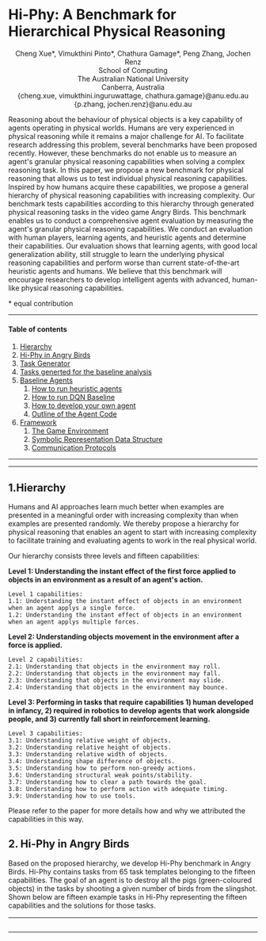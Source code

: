 
# Hi-Phy: A Benchmark for Hierarchical Physical Reasoning
<p align="center">
Cheng Xue*, Vimukthini Pinto*, Chathura Gamage*, Peng Zhang, Jochen Renz<br>
School of Computing<br>
The Australian National University<br>
Canberra, Australia<br>
{cheng.xue, vimukthini.inguruwattage, chathura.gamage}@anu.edu.au<br>
{p.zhang, jochen.renz}@anu.edu.au
 </p>

Reasoning about the behaviour of physical objects is a key capability of agents operating in physical worlds. Humans are
very experienced in physical reasoning while it remains a major challenge for AI. To facilitate research addressing this
problem, several benchmarks have been proposed recently. However, these benchmarks do not enable us to measure an
agent's granular physical reasoning capabilities when solving a complex reasoning task. In this paper, we propose a new
benchmark for physical reasoning that allows us to test individual physical reasoning capabilities. Inspired by how
humans acquire these capabilities, we propose a general hierarchy of physical reasoning capabilities with increasing
complexity. Our benchmark tests capabilities according to this hierarchy through generated physical reasoning tasks in
the video game Angry Birds. This benchmark enables us to conduct a comprehensive agent evaluation by measuring the
agent's granular physical reasoning capabilities. We conduct an evaluation with human players, learning agents, and
heuristic agents and determine their capabilities. Our evaluation shows that learning agents, with good local
generalization ability, still struggle to learn the underlying physical reasoning capabilities and perform worse than
current state-of-the-art heuristic agents and humans. We believe that this benchmark will encourage researchers to
develop intelligent agents with advanced, human-like physical reasoning capabilities.

\* equal contribution

---
#### Table of contents
1. [Hierarchy](#Hierarchy)
2. [Hi-Phy in Angry Birds](#Hi-Phy)
3. [Task Generator](#Task-generator)
4. [Tasks generted for the baseline analysis](#Tasks-generated-for-baselines)
5. [Baseline Agents](#BAF)
   1. [How to run heuristic agents](#RHA)
   2. [How to run DQN Baseline](#RLA)
   3. [How to develop your own agent](#ROA)
   4. [Outline of the Agent Code](#code)
6. [Framework](#Framework)
   1. [The Game Environment](#Env)
   2. [Symbolic Representation Data Structure](#SymbolicRepresentation)
   3. [Communication Protocols](#Protocol)
---

---



## 1.Hierarchy 
<a name="Hierarchy"/></a>
Humans and AI approaches learn much better when examples are presented in a meaningful order with increasing complexity
than when examples are presented randomly. We thereby propose a hierarchy for physical reasoning that enables an agent
to start with increasing complexity to facilitate training and evaluating agents to work in the real physical world.

Our hierarchy consists three levels and fifteen capabilities:

**Level 1: Understanding the instant effect of the first force applied to objects in an environment as a result of an
agent's action.**

    Level 1 capabilities:
    1.1: Understanding the instant effect of objects in an environment when an agent applys a single force.
    1.2: Understanding the instant effect of objects in an environment when an agent applys multiple forces.

**Level 2: Understanding objects movement in the environment after a force is applied.**

    Level 2 capabilities:
    2.1: Understanding that objects in the environment may roll.
    2.2: Understanding that objects in the environment may fall.
    2.3: Understanding that objects in the environment may slide.
    2.4: Understanding that objects in the environment may bounce.

**Level 3: Performing in tasks that require capabilities 1) human developed in infancy, 2) required in robotics to develop agents that
work alongside people, and 3) currently fall short in reinforcement learning.**

    Level 3 capabilities:
    3.1: Understanding relative weight of objects.
    3.2: Understanding relative height of objects.
    3.3: Understanding relative width of objects.
    3.4: Understanding shape difference of objects.
    3.5: Understanding how to perform non-greedy actions.
    3.6: Understanding structural weak points/stability.
    3.7: Understanding how to clear a path towards the goal.
    3.8: Understanding how to perform action with adequate timing.
    3.9: Understanding how to use tools.

Please refer to the paper for more details how and why we attributed the capabilities in this way.

## 2. Hi-Phy in Angry Birds
<a name="Hi-Phy"/></a>
Based on the proposed hierarchy, we develop Hi-Phy benchmark in Angry Birds. Hi-Phy contains tasks from 65 task templates belonging to the fifteen capabilities. The goal of an agent is to destroy all the pigs (green-coloured objects) in the tasks by shooting a given number of birds from the slingshot. Shown below are fifteen example tasks in Hi-Phy representing the fifteen capabilities and the solutions for those tasks. 

| Task             |  Description |
:-------------------------:|:-----------
<img src="tasks/example_tasks/videos/1.1.1.gif" width="1000"/> | 1.1: Understanding the instant effect of objects in an environment when an agent applys a single force. A force is needed to be applied to destroy the pig.
<img src="tasks/example_tasks/videos/1.2.2.gif" width="1000"/> | 1.2: Understanding the instant effect of objects in an environment when an agent applys multiple forces. Multiple forces are needed to be applied to destroy the pig.
<img src="tasks/example_tasks/videos/2.1.4.gif" width="1000"/> | 2.1: Understanding that objects in the environment may roll. The circular object is needed to be rolled on to the pig, that is unrachable for the bird from the slingshot, causing the pig to be destroyed.
<img src="tasks/example_tasks/videos/2.2.1.gif" width="1000"/> | 2.2: Understanding that objects in the environment may fall. The circular object is needed to be fallen on to the pig causing the pig to be destroyed.
<img src="tasks/example_tasks/videos/2.3.1.gif" width="1000"/> | 2.3: Understanding that objects in the environment may slide. The square object is needed to be slid to push the pig, that is unrachable for the bird from the slingshot, causing the pig to be destroyed.
<img src="tasks/example_tasks/videos/2.4.2.gif" width="1000"/> | 2.4: Understanding that objects in the environment may bounce. The bird is needed to be bounced off the platform (dark-brown object) to hit and destroy the pig.
<img src="tasks/example_tasks/videos/3.1.3.gif" width="1000"/> | 3.1: Understanding relative weight of objects. The small circular block is lighter than the big circular block. Out of the two blocks, the small circular block can only be rolled to reach the pig and destroy.
<img src="tasks/example_tasks/videos/3.2.3.gif" width="2000"/> | 3.2: Understanding relative height of objects. The square block on top of the taller rectangular block will not fall through the gap due to the height of the rectangular block. Hence the square block on top of the shorter rectangular block needs to be toppled to fall through the gap and destroy the pig. 
<img src="tasks/example_tasks/videos/3.3.3.gif" width="2000"/> | 3.3: Understanding relative width of objects. The bird cannot go through the lower entrance which has a narrow opening. Hence the bird is needed to be shot to the upper entrance to reach the pig and destroy.
<img src="tasks/example_tasks/videos/3.4.3.gif" width="2000"/> | 3.4: Understanding shape difference of objects. The circular block on two triangle blocks can be rolled down by breaking a one triangle block and the circular block on two square blocks cannot be rolled down by breaking a one square block. Hence, with the given single bird, the triangle block needs to be destroyed to roll the circle and causing the pig to be destroyed.
<img src="tasks/example_tasks/videos/3.5.5.gif" width="2000"/> | 3.5: Understanding how to perform non-greedy actions. Greedy action is to destroy the highest number of pigs in a single bird shot. If the two pigs resting on the circular block is destroyed, then the circle will roll down and block the entrance to reach the below pig. Hence, the below pig is needed to be destroyed first and then the upper two pigs.
<img src="tasks/example_tasks/videos/3.6.5.gif" width="2000"/> | 3.6: Understanding structural weak points/stability. The bird is needed to be shot at the weak point of the structure to break the stability and destroy the pigs. Shooting elsewhere does not destroy the pigs with a single bird.
<img src="tasks/example_tasks/videos/3.7.5.gif" width="2000"/> | 3.7: Understanding how to clear a path towards the goal. First, the rectangle block is needed to be positioned correctly to open the path for the circular block to reach the pig. Then the circular block is needed to be rolled to destroy the pig.
<img src="tasks/example_tasks/videos/3.8.1.gif" width="2000"/> | 3.8: Understanding how to perform action with adequate timing. First, the two circular objects are needed to be rolled to the ramp. Then, after the first circle passes the prop and before the second circle reaches the prop, the prop needs to be destroyed to fall the second circle onto the lower pig.
<img src="tasks/example_tasks/videos/3.9.4.gif" width="2000"/> | 3.9: Understanding how to use tools. The blue bird (considered as a tool) splits into three other birds when it is tapped in the flight as opposed to the red bird without such ability. The blue bird is needed to be tapped at the correct position to reach the two separated pigs that cannot be destroyed with a single bird.

Sceenshots of the 65 task templates are shown below.

<img src="tasks/example_tasks/images/1.1.1.png" width="250"/> <img src="tasks/example_tasks/images/1.1.2.png" width="250"/> <img src="tasks/example_tasks/images/1.1.3.png" width="250"/>
<img src="tasks/example_tasks/images/1.2.1.png" width="250"/> <img src="tasks/example_tasks/images/1.2.2.png" width="250"/> <img src="tasks/example_tasks/images/1.2.3.png" width="250"/> 
<img src="tasks/example_tasks/images/1.2.4.png" width="250"/> <img src="tasks/example_tasks/images/1.2.5.png" width="250"/> <img src="tasks/example_tasks/images/2.1.1.png" width="250"/> 
<img src="tasks/example_tasks/images/2.1.2.png" width="250"/> <img src="tasks/example_tasks/images/2.1.3.png" width="250"/> <img src="tasks/example_tasks/images/2.1.4.png" width="250"/> 
<img src="tasks/example_tasks/images/2.1.5.png" width="250"/> <img src="tasks/example_tasks/images/2.2.1.png" width="250"/> <img src="tasks/example_tasks/images/2.2.2.png" width="250"/> 
<img src="tasks/example_tasks/images/2.2.3.png" width="250"/> <img src="tasks/example_tasks/images/2.2.4.png" width="250"/> <img src="tasks/example_tasks/images/2.2.5.png" width="250"/> 
<img src="tasks/example_tasks/images/2.3.1.png" width="250"/> <img src="tasks/example_tasks/images/2.3.2.png" width="250"/> <img src="tasks/example_tasks/images/2.3.3.png" width="250"/> 
<img src="tasks/example_tasks/images/2.3.4.png" width="250"/> <img src="tasks/example_tasks/images/2.4.1.png" width="250"/> <img src="tasks/example_tasks/images/2.4.2.png" width="250"/> 
<img src="tasks/example_tasks/images/2.4.3.png" width="250"/> <img src="tasks/example_tasks/images/3.1.1.png" width="250"/> <img src="tasks/example_tasks/images/3.1.2.png" width="250"/> 
<img src="tasks/example_tasks/images/3.1.3.png" width="250"/> <img src="tasks/example_tasks/images/3.1.4.png" width="250"/> <img src="tasks/example_tasks/images/3.1.5.png" width="250"/> 
<img src="tasks/example_tasks/images/3.2.1.png" width="250"/> <img src="tasks/example_tasks/images/3.2.2.png" width="250"/> <img src="tasks/example_tasks/images/3.2.3.png" width="250"/> 
<img src="tasks/example_tasks/images/3.2.4.png" width="250"/> <img src="tasks/example_tasks/images/3.3.1.png" width="250"/> <img src="tasks/example_tasks/images/3.3.2.png" width="250"/> 
<img src="tasks/example_tasks/images/3.3.3.png" width="250"/> <img src="tasks/example_tasks/images/3.3.4.png" width="250"/> <img src="tasks/example_tasks/images/3.4.1.png" width="250"/> 
<img src="tasks/example_tasks/images/3.4.2.png" width="250"/> <img src="tasks/example_tasks/images/3.4.3.png" width="250"/> <img src="tasks/example_tasks/images/3.4.4.png" width="250"/> 
<img src="tasks/example_tasks/images/3.5.1.png" width="250"/> <img src="tasks/example_tasks/images/3.5.2.png" width="250"/> <img src="tasks/example_tasks/images/3.5.3.png" width="250"/> 
<img src="tasks/example_tasks/images/3.5.4.png" width="250"/> <img src="tasks/example_tasks/images/3.5.5.png" width="250"/> <img src="tasks/example_tasks/images/3.6.1.png" width="250"/> 
<img src="tasks/example_tasks/images/3.6.2.png" width="250"/> <img src="tasks/example_tasks/images/3.6.3.png" width="250"/> <img src="tasks/example_tasks/images/3.6.4.png" width="250"/> 
<img src="tasks/example_tasks/images/3.6.5.png" width="250"/> <img src="tasks/example_tasks/images/3.7.1.png" width="250"/> <img src="tasks/example_tasks/images/3.7.2.png" width="250"/> 
<img src="tasks/example_tasks/images/3.7.3.png" width="250"/> <img src="tasks/example_tasks/images/3.7.4.png" width="250"/> <img src="tasks/example_tasks/images/3.7.5.png" width="250"/> 
<img src="tasks/example_tasks/images/3.8.1.png" width="250"/> <img src="tasks/example_tasks/images/3.8.2.png" width="250"/> <img src="tasks/example_tasks/images/3.9.1.png" width="250"/> 
<img src="tasks/example_tasks/images/3.9.2.png" width="250"/> <img src="tasks/example_tasks/images/3.9.3.png" width="250"/> <img src="tasks/example_tasks/images/3.9.4.png" width="250"/> 
<img src="tasks/example_tasks/images/3.9.5.png" width="250"/> <img src="tasks/example_tasks/images/3.9.6.png" width="250"/>

## 3. Task generator
<a name="Task-generator"/></a>
We develop a task generator that can generate tasks for the task templates we designed.<br>
1. To run the task generator:<br>
    1. Go to ```tasks/task_generator```
    2. Copy the task templates that you want to generate tasks into the ```input``` (level templates can be found in ```tasks/task_templates```)
    3. Run the tak generator providing the number of tasks as an argument
     ```
        python generate_tasks.py <number of tasks to generate>
     ```
    4. Generated tasks will be available in the ```output```

## 4. Tasks generated for baseline analysis
<a name="Tasks-generated-for-baselines"/></a>
We generated 100 tasks from each of the 65 task templates for the baseline analysis. The generated tasks can be found in ```tasks/generated_tasks.zip```. After extracting this file, the generatd tasks can be found located in the folder structure: <br>
&nbsp;&nbsp;&nbsp;&nbsp;generated_tasks/<br>
&nbsp;&nbsp;&nbsp;&nbsp;&nbsp;&nbsp;&nbsp;&nbsp;-- index of the hierarchy level/ <br>
&nbsp;&nbsp;&nbsp;&nbsp;&nbsp;&nbsp;&nbsp;&nbsp;&nbsp;&nbsp;&nbsp;&nbsp;-- index of the capability/ <br>
&nbsp;&nbsp;&nbsp;&nbsp;&nbsp;&nbsp;&nbsp;&nbsp;&nbsp;&nbsp;&nbsp;&nbsp;&nbsp;&nbsp;&nbsp;&nbsp;-- index of the template/ <br>
&nbsp;&nbsp;&nbsp;&nbsp;&nbsp;&nbsp;&nbsp;&nbsp;&nbsp;&nbsp;&nbsp;&nbsp;&nbsp;&nbsp;&nbsp;&nbsp;&nbsp;&nbsp;&nbsp;&nbsp;-- task files named as hierarchyLevelIndex_capabilityIndex_templateIndex_taskIndex.xml<br>	

## 5. Baseline Agents and the Framework<a name="BAF"></a>

Tested environments:
- Ubuntu: 18.04/20.04
- Python: 3.9
- Numpy: 1.20
- torch: 1.8.1
- torchvision: 0.9.1
- lxml: 4.6.3
- tensorboard: 2.5.0
- Java: 13.0.2/13.0.7

Before running agents, please:

1. Go to ```buildgame``` and unzip ```Linux.zip```
2. Go to ```task/generated_tasks``` and unzip ```generated_tasks.zip```

### 5.1 How to run heuristic agents<a name="RHA"></a>

1. Run Java heuristic agents: Datalab and Eagle Wings: <br>

    1. Go to ```Utils``` and in terminal run
          ```
          python PrepareTestConfig.py
          ```
    2. Go to ```buildgame/Linux```, in terminal run
          ```sh
          java -jar game_playing_interface.jar
          ```
    3. Go to ```Agents/HeuristicAgents/``` and in terminal run Datalab
        ```sh
        java -jar datalab_037_v4_java12.jar 1
        ```
       or Eagle Wings
          ```sh
          java -jar eaglewings_037_v3_java12.jar 1
          ```
2. Run *Random Agent* and *Pig Shooter*: <br>
    1. Go to ```Agents/```
    2. In terminal, after grant execution permission run Random Agent
       ```sh
       ./TestPythonHeuristicAgent.sh RandomAgent
       ```
       or Pig Shooter
       ```sh
       ./TestPythonHeuristicAgent.sh PigShooter
       ```

### 5.2 How to run DQN Baseline<a name="RLA"></a>

1. Go to ```Agents/```
2. In terminal, after grant execution permission, train the agent for within capability training
    ```sh
    ./TrainLearningAgent.sh within_capability
    ```
   and for within template training
    ```sh
    ./TrainLearningAgent.sh within_template
    ```
3. Models will be saved to ```Agents/LearningAgents/saved_model```
4. To test learning agents, go the folder ```Agents```:
    1. test within template performance, run
    ```
    python TestAgentOfflineWithinTemplate.py
    ```
    2. test within capability performance, run
    ```
    python TestAgentOfflineWithinCapability.py
    ```

### 5.3 How to develop your own agent <a name="ROA"></a>

We provide a gym-like environment. For a simple demo, which can be found at ```demo.py```

```python
from SBAgent import SBAgent
from SBEnvironment.SBEnvironmentWrapper import SBEnvironmentWrapper

# for using reward as score and 50 times faster game play
env = SBEnvironmentWrapper(reward_type="score", speed=50)
level_list = [1, 2, 3]  # level list for the agent to play
dummy_agent = SBAgent(env=env, level_list=level_list)  # initialise agent
dummy_agent.state_representation_type = 'image'  # use symbolic representation as state and headless mode
env.make(agent=dummy_agent, start_level=dummy_agent.level_list[0],
         state_representation_type=dummy_agent.state_representation_type)  # initialise the environment

s, r, is_done, info = env.reset()  # get ready for running
for level_idx in level_list:
    is_done = False
    while not is_done:
        s, r, is_done, info = env.step([-100, -100])  # agent always shoots at -100,100 as relative to the slingshot

    env.current_level = level_idx+1  # update the level list once finished the level
    if env.current_level > level_list[-1]: # end the game when all game levels in the level list are played
        break
    s, r, is_done, info = env.reload_current_level() #go to the next level
```
    
### 5.4 Outline of the Agent Code <a name="Code"></a>

The ```./Agents``` folder contains all the relevant source code of our agents. Below is the outline of the code (this is a
simple description. Detailed documentation in progress):

1. ```Client```:
    1. ```agent_client.py```: Includes all communication protocols.
2. ```final_run```: Place to store tensor board results.
3. ```HeuristicAgents```
    1. ```datalab_037_v4_java12.jar```: State-of-the-art java agent for Angry Birds.
    2. ```eaglewings_037_v3_java12.jar```: State-of-the-art java agent for Angry Birds.
    3. ```PigShooter.py```: Python agent that shoots at the pigs only.
    4. ```RandomAgent.py```: Random agent that choose to shoot from $x \in (-100,-10)$ and $y \in (-100,100)$.
    5. ```HeuristicAgentThread.py```: A thread wrapper to run multi-instances of heuristic agents.
4. ```LearningAgents```
    1. ```RLNetwork```: Folder includes all DQN structures that can be used as an input to ```DQNDiscreteAgent.py```.
    2. ```saved_model```: Place to save trained models.
    3. ```LearningAgent.py```: Inherited from SBAgent class, a base class to implement learning agents.
    4. ```DQNDiscreteAgent.py```: Inherited from LearningAgent, a DQN agent that has discrete action space.
    5. ```LearningAgentThread.py```: A thread wrapper to run multi-instances of learning agents.
    6. ```Memory.py```: A script that includes different types of memories. Currently, we have normal memory,
       PrioritizedReplayMemory and PrioritizedReplayMemory with balanced samples.
5. ```SBEnvironment```
    1. ```SBEnvironmentWrapper.py```: A wrapper class to provide gym-like environment.
6. ```StateReader```: Folder that contains files to convert symbolic state representation to inputs to the agents.
7. ```Utils```:
    1. ```Config.py```: Config class that used to pass parameter to agents.
    2. ```GenerateCapabilityName.py```: Generate a list of names of capability for agents to train.
    3. ```GenerateTemplateName.py```: Generate a list of names of templates for agents to train.
    4. ```LevelSelection.py```: Class that includes different strategies to select levels. For example, an agent may
       choose to go to the next level if it passes the current one, or only when it has played the current level for a
       predefined number of times.
    5. ```NDSparseMatrix.py```: Class to store converted symbolic representation in a sparse matrix to save memory
       usage.
    6. ```Parameters.py```: Training/testing parameters used to pass to the agent.
    7. ```PrepareTestConfig.py```: Script to generate config file for the game console to use for testing agents only.
    8. ```trajectory_planner.py```:  It calculates two possible trajectories given a directly reachable target point. It
       returns None if the target is non-reachable by the bird
8. ```demo.py```: A demo to showcase how to use the framework.
9. ```SBAgent.py```: Base class for all agents.
10. ```MultiAgentTestOnly.py```: To test python heuristic agents with running multiple instances on one particular template.
11. ```TestAgentOfflineWithinCapability.py```: Using the saved models in ```LearningAgents/saved_model``` to test agent's
    within capability performance on test set.
12. ```TestAgentOfflineWithinTemplate.py```: Using the saved models in ```LearningAgents/saved_model``` to test agent's
    within template performance on test set.
13. ```TrainLearningAgent.py```: Script to train learning agents on particular template with defined mode.
14. ```TestPythonHeuristicAgent.sh```: Bash Script to test heuristic agent's performance on all templates.
15. ```TrainLearningAgent.sh```: Bash Script to train learning agents on all templates/capabilities. 

## 6. Framework<a name="Framework"></a>

### 6.1 The Game Environment<a name="Env"></a>

1. The coordination system
    - in the science birds game, the origin point (0,0) is the bottom-left corner, and the Y coordinate increases along
      the upwards direction, otherwise the same as above.
    - Coordinates ranging from (0,0) to (640,480).

### 6.2 Symbolic Representation Data Structure<a name="SymbolicRepresentation"></a>

1. Symbolic Representation data of game objects is stored in a Json object. The json object describes an array where each element
   describes a game object. Game object categories, and their properties are described below:
    - Ground: the lowest unbreakable flat support surface
        - property: id = 'object [i]'
        - property: type = 'Ground'
        - property: yindex = [the y coordinate of the ground line]
    - Platform: Unbreakable obstacles
        - property: id = 'object [i]'
        - property: type = 'Object'
        - property: vertices = [a list of ordered 2d points that represents the polygon shape of the object]
        - property: colormap = [a list of compressed 8-bit (RRRGGGBB) colour and their percentage in the object]
    - Trajectory: the dots that represent the trajectories of the birds
        - property: id = 'object [i]'
        - property: type = 'Trajectory'
        - property: location = [a list of 2d points that represents the trajectory dots]

    - Slingshot: Unbreakable slingshot for shooting the bird
        - property: id = 'object [i]'
        - property: type = 'Slingshot'
        - property: vertices = [a list of ordered 2d points that represents the polygon shape of the object]
        - property: colormap = [a list of compressed 8-bit (RRRGGGBB) colour and their percentage in the object]
    - Red Bird:
        - property: id = 'object [i]'
        - property: type = 'Object'
        - property: vertices = [a list of ordered 2d points that represents the polygon shape of the object]
        - property: colormap = [a list of compressed 8-bit (RRRGGGBB) colour and their percentage in the object]
    - all objects below have the same representation as red bird
    - Blue Bird:
    - Yellow Bird:
    - White Bird:
    - Black Bird:
    - Small Pig:
    - Medium Pig:
    - Big Pig:
    - TNT: an explosive block
    - Wood Block: Breakable wooden blocks
    - Ice Block: Breakable ice blocks
    - Stone Block: Breakable stone blocks
   
2. Round objects are also represented as polygons with a list of vertices
3. Symbolic Representation with noise
    - If noisy Symbolic Representation is requested, the noise will be applied to each point in vertices of the game objects except
      the **ground**, **all birds** and the **slingshot**
    - The noise for 'vertices' is applied to all vertices with the same amount within 5 pixels
    - The colour map has a noise of +/- 2%.
    - The colour is the colour map compresses 24 bit RGB colour into 8 bit
        - 3 bits for Red, 3 bits for Green and 2 bits for Blue
        - the percentage of the colour that accounts for the object is followed by colour
        - example: (127, 0.5) means 50% pixels in the objects are with colour 127
    - The noise is uniformly distributed
    - We will later offer more sophisticated and adjustable noise.

### 6.3 Communication Protocols<a name="Protocol"></a>

<table style="text-align:center;">
    <thead>
        <tr>
            <th>Message ID</th>
            <th>Request</th>
            <th>Format (byte[ ])</th>
			<th>Return</th>
			<th>Format (byte[ ])</th>
        </tr>
    </thead>
    <tbody>
		<tr>
			<td>1-10</td>
			<td colspan=4>Configuration Messages</td>			
		</tr>	
		<tr>
			<td>1</td>
			<td>Configure team ID<br /> Configure running mode</td>
			<td>[1][ID][Mode]<br />ID: 4 bytes<br />Mode: 1 byte<br/>
			COMPETITION = 0<br/>TRAINING = 1</td>
			<td> Four bytes array.<br />
			The first byte indicates the round;<br />
			the second specifies the time limit in minutes;<br />
			the third specifies the number of available levels<br /></td>
			<td>[round info][time limit][available levels]<br />
			Note: in training mode, the return will be [0][0][0].<br />
			As the round info is not used in training,<br />
			the time limit will be 600 hours, <br />
			and the number of levels needs to be requested via message ID 15 
			</td>	
		</tr>	
		<tr>
			<td>2</td>
			<td>Set simulation speed<br />speed$\in$[0.0, 50.0]
			<br />Note: this command can be sent at anytime during playing to change the simulation speed</td>
			<td>[2][speed]<br />speed: 4 bytes</td>
			<td>OK/ERR</td>
			<td>[1]/[0]</td>	
		</tr>	
		<tr>
			<td>11-30</td>
			<td colspan=4>Query Messages</td>		
		</tr>
		<tr>
			<td>11</td>
			<td>Do Screenshot</td>
			<td>[11]</td>
			<td>Width, height, image bytes<br/>
			Note: this command only returns screenshots without symbolic representation </td>
			<td>[width][height][image bytes]<br />width, height: 4 bytes</td>
		</tr>
		<tr>
			<td>12</td>
			<td>Get game state</td>
			<td>[12]</td>
			<td>One byte indicates the ordinal of the state</td>
			<td>[0]: UNKNOWN<br />
			[1] : MAIN_MENU<br />
			[2]: EPISODE_MENU<br />
			[3]: LEVEL_SELECTION<br />
			[4]: LOADING<br />
			[5]: PLAYING<br />
			[6]: WON<br />
			[7]: LOST</td>
		</tr>
		<tr>
			<td>14</td>
			<td>Get the current level</td>
			<td>[14]</td>
			<td>four bytes array indicates the index of the current level</td>
			<td>[level index]
		</tr>
		<tr>
			<td>15</td>
			<td>Get the number of levels</td>
			<td>[15]</td>
			<td>four bytes array indicates the number of available levels</td>
			<td>[number of level]</td>
		</tr>
		<tr>
			<td>23</td>
			<td>Get my score</td>
			<td>[23]</td>
			<td>A 4 bytes array indicating the number of levels <br/> followed by ([number_of_levels] * 4) bytes array with every four<br/> slots indicates a best score for the corresponding level</td>
			<td>[number_of_levels][score_level_1]....[score_level_n]<br/>
			Note: This should be used carefully for the training mode, <br/>
			because there may be large amount of levels used in the training.<br/>
			Instead, when the agent is in winning state,<br/>
			use message ID 65 to get the score of a single level at winning state</td>
		</tr>
		<tr>
			<td>31-50</td>
			<td colspan=4>In-Game Action Messages</td>		
		</tr>
		<tr>
			<td>31</td>
			<td>Shoot using the Cartesian coordinates [Safe mode*]<br\>
			</td>
			<td>[31][fx][fy][dx][dy][t1][t2]<br/>
			focus_x : the x coordinate of the focus point<br/>
			focus_y: the y coordinate of the focus point<br/>
			dx: the x coordinate of the release point minus focus_x<br/>
			dy: the y coordinate of the release point minus focus_y<br/>
			t1: the release time<br/>
			t2: the gap between the release time and the tap time.<br/>
			If t1 is set to 0, the server will execute the shot immediately.<br/>
			The length of each parameter is 4 bytes</td>
			<td>OK/ERR</td>
			<td>[1]/[0]</td>
		</tr>
		<tr>
			<td>32</td>
			<td>Shoot using Polar coordinates [Safe mode*]</td>
			<td>[32][fx][fy][theta][r][t1][t2]<br/>
			theta: release angle<br/>
			r: the radial coordinate<br/>
			The length of each parameter is 4 bytes</td>
			<td>OK/ERR</td>
			<td>[1]/[0]</td>
		</tr>
		<tr>
			<td>33</td>
			<td>Sequence of shots [Safe mode*]</td>
			<td>[33][shots length][shot message ID][Params]...[shot message ID][Params]<br/>
			Maximum sequence length: 16 shots</td>
			<td>An array with each slot indicates good/bad shot.<br/>
			The bad shots are those shots that are rejected by the server</td>
			<td>For example, the server received 5 shots, and the third one<br/> 
			was not executed due to some reason, then the server will return<br/>
			[1][1][0][1][1]</td>
		</tr>
		<tr>
			<td>41</td>
			<td>Shoot using the Cartesian coordinates [Fast mode**]<br\>
			</td>
			<td>[41][fx][fy][dx][dy][t1][t2]<br/>
			The length of each parameter is 4 bytes</td>
			<td>OK/ERR</td>
			<td>[1]/[0]</td>
		</tr>
		<tr>
			<td>42</td>
			<td>Shoot using Polar coordinates [Fast mode**]</td>
			<td>[42][fx][fy][theta][r][t1][t2]<br/>
			The length of each parameter is 4 bytes</td>
			<td>OK/ERR</td>
			<td>[1]/[0]</td>
		</tr>
		<tr>
			<td>43</td>
			<td>Sequence of shots [Fast mode**]</td>
			<td>[43][shots length][shot message ID][Params]...[shot message ID][Params]<br/>
			Maximum sequence length: 16 shots</td>
			<td>An array with each slot indicates good/bad shot.<br/>
			The bad shots are those shots that are rejected by the server</td>
			<td>For example, the server received 5 shots, and the third one<br/> 
			was not executed due to some reason, then the server will return<br/>
			[1][1][0][1][1]</td>
		</tr>
		<tr>
			<td>34</td>
			<td>Fully Zoom Out</td>
			<td>[34]</td>
			<td>OK/ERR</td>
			<td>[1]/[0]</td>
		</tr>
		<tr>
			<td>35</td>
			<td>Fully Zoom In</td>
			<td>[35]</td>
			<td>OK/ERR</td>
			<td>[1]/[0]</td>
		</tr>
		<tr>
			<td>51-60</td>
			<td colspan=4>Level Selection Messages</td>		
		</tr>
		<tr>
			<td>51</td>
			<td>Load a level</td>
			<td>[51][Level]<br/>
			Level: 4 bytes</td>
			<td>OK/ERR</td>
			<td>[1]/[0]</td>
		</tr>
		<tr>
			<td>52</td>
			<td>Restart a level</td>
			<td>[52]</td>
			<td>OK/ERR</td>
			<td>[1]/[0]</td>
		</tr>
		<tr>
			<td>61-70</td>
			<td colspan=4>Science Birds Specific Messages</td>		
		</tr>
		<tr>
			<td>61</td>
			<td>Get Symbolic Representation With Screenshot</td>
			<td>[61]</td>
			<td>Symbolic Representation and corresponding screenshot</td>
			<td>[symbolic representation byte array length][Symbolic Representation bytes][image width][image height][image bytes]<br/>
			symbolic representation byte array length: 4 bytes<br/>
			image width: 4 bytes
			image height: 4 bytes</td>
		</tr>
		<tr>
			<td>62</td>
			<td>Get Symbolic Representation Without Screenshot</td>
			<td>[62]</td>
			<td>Symbolic Representation</td>
			<td>[symbolic representation byte array length][Symbolic Representation bytes]</td>
		</tr>
		<tr>
			<td>63</td>
			<td>Get Noisy Symbolic Representation With Screenshot</td>
			<td>[63]</td>
			<td>noisy Symbolic Representation and corresponding screenshot</td>
			<td>[symbolic representation byte array length][Symbolic Representation bytes][image width][image height][image bytes]</td>
		</tr>
		<tr>
			<td>64</td>
			<td>Get Noisy Symbolic Representation Without Screenshot</td>
			<td>[64]</td>
			<td>noisy Symbolic Representation</td>
			<td>[symbolic representation byte array length][Symbolic Representation bytes]</td></tr>
		<tr>
			<td>65</td>
			<td>Get Current Level Score</td>
			<td>[65]</td>
			<td>current score<br/>
			Note: this score can be requested at any time at Playing/Won/Lost state<br/>
			This is used for agents that take intermediate score seriously during training/reasoning<br/>
			To get the winning score, please make sure to execute this command when the game state is "WON"</td>
			<td>[score]<br/>
			score: 4 bytes</td>
		</tr>
		<tr>
			<td colspan=5>* Safe Mode: The server will wait until the state is static after making a shot.</td>
		</tr>
		<tr>
			<td colspan=5>** Fast mode: The server will send back a confirmation once a shot is made. 
			The server will not do any check for the appearance of the won page.</td>
		</tr>

	</tbody>

</table>

